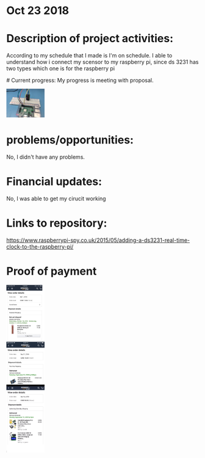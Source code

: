 # Oct 23 2018

# Description of  project activities:
According to my schedule that I made is I'm on schedule. I able to understand how i connect my scensor to my raspberry pi, since ds 3231 has two types which one is for the raspberry pi 
<head>
<link rel="dens_perfetch" herf="https://github.com/rulaone/DS3231/blob/master/ds%20ard.jpg">
</head>
# Current progress:
My progress is meeting with proposal. 
<p float ="left">
<img src= "https://raw.githubusercontent.com/rulaone/DS3231/master/IMG_5273.JPG" width ="100"/>

# problems/opportunities:
No, I didn't have any problems.
# Financial updates:
No,  I was able to get my cirucit working 
# Links to repository:
https://www.raspberrypi-spy.co.uk/2015/05/adding-a-ds3231-real-time-clock-to-the-raspberry-pi/
 

# Proof of payment 

<p float="left">
  <img src="https://raw.githubusercontent.com/rulaone/DS3231/master/merge_from_ofoct.jpg
" width="100" />




</p>
